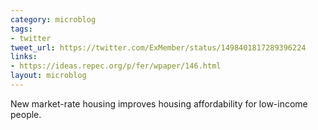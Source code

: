 ```yaml
---
category: microblog
tags:
- twitter
tweet_url: https://twitter.com/ExMember/status/1498401817289396224
links:
- https://ideas.repec.org/p/fer/wpaper/146.html
layout: microblog
---
```

New market-rate housing improves housing affordability for low-income people.
